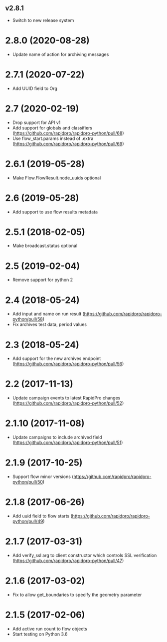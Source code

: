 v2.8.1
----------
 * Switch to new release system

2.8.0 (2020-08-28)
==================
* Update name of action for archiving messages

2.7.1 (2020-07-22)
==================
* Add UUID field to Org

2.7 (2020-02-19)
==================
* Drop support for API v1
* Add support for globals and classifiers (https://github.com/rapidpro/rapidpro-python/pull/68)
* Use flow_start.params instead of .extra (https://github.com/rapidpro/rapidpro-python/pull/69)

2.6.1 (2019-05-28)
==================
* Make Flow.FlowResult.node_uuids optional

2.6 (2019-05-28)
==================
* Add support to use flow results metadata

2.5.1 (2018-02-05)
==================
* Make broadcast.status optional

2.5 (2019-02-04)
==================
* Remove support for python 2

2.4 (2018-05-24)
==================
* Add input and name on run result (https://github.com/rapidpro/rapidpro-python/pull/58)
* Fix archives test data, period values

2.3 (2018-05-24)
==================
* Add support for the new archives endpoint (https://github.com/rapidpro/rapidpro-python/pull/56)

2.2 (2017-11-13)
==================
* Update campaign events to latest RapidPro changes (https://github.com/rapidpro/rapidpro-python/pull/52)

2.1.10 (2017-11-08)
==================
* Update campaigns to include archived field (https://github.com/rapidpro/rapidpro-python/pull/51)

2.1.9 (2017-10-25)
==================
* Support flow minor versions (https://github.com/rapidpro/rapidpro-python/pull/50)

2.1.8 (2017-06-26)
==================
* Add uuid field to flow starts (https://github.com/rapidpro/rapidpro-python/pull/49)

2.1.7 (2017-03-31)
==================
* Add verify_ssl arg to client constructor which controls SSL verification (https://github.com/rapidpro/rapidpro-python/pull/47)

2.1.6 (2017-03-02)
==================
* Fix to allow get_boundaries to specify the geometry parameter


2.1.5 (2017-02-06)
==================
* Add active run count to flow objects
* Start testing on Python 3.6
